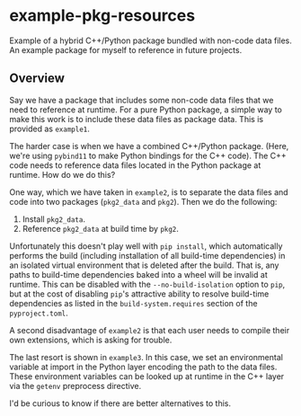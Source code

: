 # example-pkg-resources
Example of a hybrid C++/Python package bundled with non-code data files. An example
package for myself to reference in future projects.

## Overview

Say we have a package that includes some non-code data files that we need to reference at
runtime. For a pure Python package, a simple way to make this work is to include these
data files as package data. This is provided as `example1`.

The harder case is when we have a combined C++/Python package. (Here, we're
using `pybind11` to make Python bindings for the C++ code). The C++ code
needs to reference data files located in the Python package at runtime.
How do we do this?

One way, which we have taken in `example2`, is to separate the data files
and code into two packages (`pkg2_data` and `pkg2`). Then we do the following:
 1. Install `pkg2_data`.
 2. Reference `pkg2_data` at build time by `pkg2`.

Unfortunately this doesn't play well with `pip install`, which automatically
performs the build (including installation of all build-time dependencies)
in an isolated virtual environment that is deleted after the build. That is,
any paths to build-time dependencies baked into a wheel will be
invalid at runtime. This can be disabled with the `--no-build-isolation`
option to `pip`, but at the cost of disabling `pip`'s attractive ability to
resolve build-time dependencies as listed in the `build-system.requires`
section of the `pyproject.toml`.

A second disadvantage of `example2` is that each user needs to compile
their own extensions, which is asking for trouble.

The last resort is shown in `example3`. In this case, we set an environmental
variable at import in the Python layer encoding the path to the data files.
These environment variables can be looked up at runtime in the C++ layer
via the `getenv` preprocess directive.

I'd be curious to know if there are better alternatives to this.
